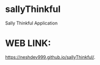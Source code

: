 # sallyThinkful
Sally Thinkful Application 
# WEB LINK:
https://neshdev999.github.io/sallyThinkful/. 

